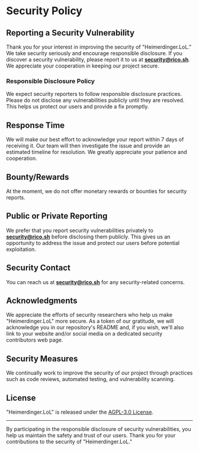 # Security Policy

## Reporting a Security Vulnerability

Thank you for your interest in improving the security of "Heimerdinger.LoL." We take security seriously and encourage responsible disclosure. If you discover a security vulnerability, please report it to us at **security@rico.sh**. We appreciate your cooperation in keeping our project secure.

### Responsible Disclosure Policy

We expect security reporters to follow responsible disclosure practices. Please do not disclose any vulnerabilities publicly until they are resolved. This helps us protect our users and provide a fix promptly.

## Response Time

We will make our best effort to acknowledge your report within 7 days of receiving it. Our team will then investigate the issue and provide an estimated timeline for resolution. We greatly appreciate your patience and cooperation.

## Bounty/Rewards

At the moment, we do not offer monetary rewards or bounties for security reports.

## Public or Private Reporting

We prefer that you report security vulnerabilities privately to **security@rico.sh** before disclosing them publicly. This gives us an opportunity to address the issue and protect our users before potential exploitation.

## Security Contact

You can reach us at **security@rico.sh** for any security-related concerns.

## Acknowledgments

We appreciate the efforts of security researchers who help us make "Heimerdinger.LoL" more secure. As a token of our gratitude, we will acknowledge you in our repository's README and, if you wish, we'll also link to your website and/or social media on a dedicated security contributors web page.

## Security Measures

We continually work to improve the security of our project through practices such as code reviews, automated testing, and vulnerability scanning.

## License

"Heimerdinger.LoL" is released under the [AGPL-3.0 License](https://github.com/rico-vz/HeimerdingerLoL/blob/main/LICENSE).

---

By participating in the responsible disclosure of security vulnerabilities, you help us maintain the safety and trust of our users. Thank you for your contributions to the security of "Heimerdinger.LoL."
